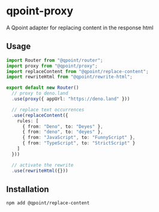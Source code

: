 # qpoint-proxy

A Qpoint adapter for replacing content in the response html

## Usage

```ts
import Router from "@qpoint/router";
import proxy from "@qpoint/proxy";
import replaceContent from "@qpoint/replace-content";
import rewriteHtml from "@qpoint/rewrite-html";

export default new Router()
  // proxy to deno.land
  .use(proxy({ appUrl: "https://deno.land" }))

  // replace text occurrences
  .use(replaceContent({ 
    rules: [
      { from: "Deno", to: "Deyes" },
      { from: "deno", to: "deyes" },
      { from: "JavaScript", to: "FunnyScript" },
      { from: "TypeScript", to: "StrictScript" }
    ] 
  }))

  // activate the rewrite
  .use(rewriteHtml({}))
```

## Installation

```bash
npm add @qpoint/replace-content
```
